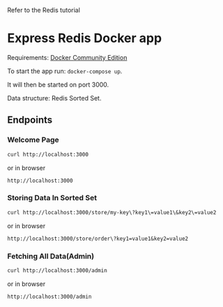 Refer to the Redis tutorial

# Express Redis Docker app

Requirements: [Docker Community Edition](https://www.docker.com/community-edition)

To start the app run: `docker-compose up`.

It will then be started on port 3000.

Data structure: Redis Sorted Set.
## Endpoints

### Welcome Page

```sh
curl http://localhost:3000
```
or in browser
```
http://localhost:3000
```

### Storing Data In Sorted Set
```sh
curl http://localhost:3000/store/my-key\?key1\=value1\&key2\=value2
```
or in browser
```
http://localhost:3000/store/order\?key1=value1&key2=value2
```

### Fetching All Data(Admin)

```sh
curl http://localhost:3000/admin
```
or in browser
```
http://localhost:3000/admin
```
